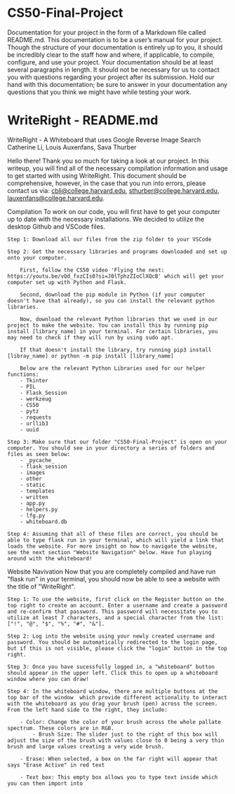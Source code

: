 # CS50-Final-Project
Documentation for your project in the form of a Markdown file called README.md. This documentation is to be a user’s manual for your project. Though the structure of your documentation is entirely up to you, it should be incredibly clear to the staff how and where, if applicable, to compile, configure, and use your project. Your documentation should be at least several paragraphs in length. It should not be necessary for us to contact you with questions regarding your project after its submission. Hold our hand with this documentation; be sure to answer in your documentation any questions that you think we might have while testing your work.

# WriteRight - README.md
WriteRight - A Whiteboard that uses Google Reverse Image Search
Catherine Li, Louis Auxenfans, Sava Thurber

Hello there! Thank you so much for taking a look at our project. In this writeup, you will find all of the necessary compilation information and usage to get started with using WriteRight. This document should be comprehensive, however, in the case that you run into errors, please contact us via: cbli@college.harvard.edu, sthurber@college.harvard.edu, lauxenfans@college.harvard.edu.

Compilation
    To work on our code, you will first have to get your computer up to date with the necessary installations. We decided to utilize the desktop Github and VSCode files. 

    Step 1: Download all our files from the zip folder to your VSCode 
    
    Step 2: Get the necessary libraries and programs downloaded and set up onto your computer.

        First, follow the CS50 video 'Flying the nest: https://youtu.be/vQd_fxzCIs0?si=J0lTphzZIoClXQcB' which will get your computer set up with Python and Flask. 
   
        Second, download the pip module in Python (if your computer doesn't have that already), so you can install the relevant python libraries.
        
        Now, download the relevant Python libraries that we used in our project to make the website. You can install this by running pip install [library_name] in your terminal. For certain libraries, you may need to check if they will run by using sudo apt.

        If that doesn't install the library, try running pip3 install [libray_name] or python -m pip install [library_name]

        Below are the relevant Python Libraries used for our helper functions:
        - Tkinter 
        - PIL
        - Flask_Session
        - werkzeug 
        - CS50
        - pytz 
        - requests 
        - urllib3 
        - uuid 

    Step 3: Make sure that our folder "CS50-Final-Project" is open on your computer. You should see in your directory a series of folders and files as seen below:
        - _pycache_
        - flask_session
        - images
        - other
        - static
        - templates
        - written
        - app.py
        - helpers.py
        - lfg.py
        - whiteboard.db
        
    Step 4: Assuming that all of these files are correct, you should be able to type flask run in your terminal, which will yield a link that loads the website. For more insight on how to navigate the website, see the next section "Website Navigation" below. Have fun playing around with the whiteboard!

Website Navivation
    Now that you are completely compiled and have run "flask run" in your terminal, you should now be able to see a website with the title of "WriteRight".

    Step 1: To use the website, first click on the Register button on the top right to create an account. Enter a username and create a password and re-confirm that password. This password will necessitate you to utilize at least 7 characters, and a special character from the list: ["!", "@", "$", "%", "#", "&"].

    Step 2: Log into the website using your newly created username and password. You should be automatically redirected to the login page, but if this is not visible, please click the "login" button in the top right.

    Step 3: Once you have sucessfully logged in, a "whiteboard" button should appear in the upper left. Click this to open up a whiteboard window where you can draw!

    Step 4: In the whiteboard window, there are multiple buttons at the top bar of the window  which provide different actionality to interact with the whiteboard as you drag your brush (pen) across the screen. From the left hand side to the right, they include:

        - Color: Change the color of your brush across the whole pallate spectrum. These colors are in RGB.
            - Brush Size: The slider just to the right of this box will adjust the size of the brush with values close to 0 being a very thin brush and large values creating a very wide brush.

        - Erase: When selected, a box on the far right will appear that says "Erase Active" in red text 

        - Text box: This empty box allows you to type text inside which you can then import into 

    
